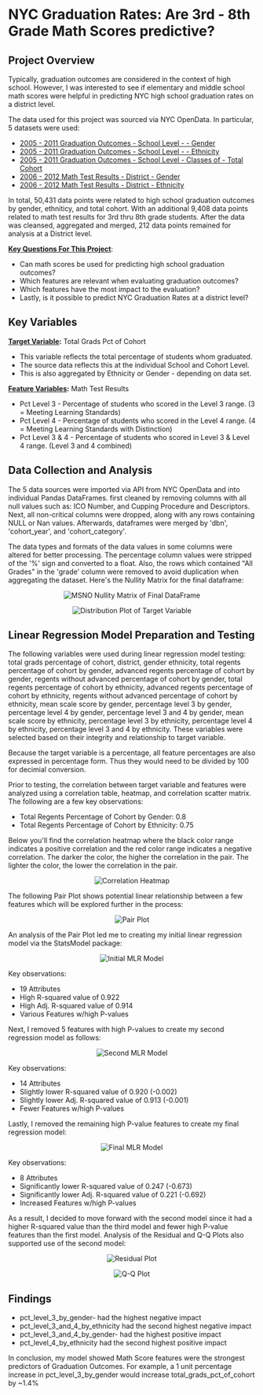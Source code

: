 # NYC Graduation Rates: Are 3rd - 8th Grade Math Scores predictive?

## Project Overview

Typically, graduation outcomes are considered in the context of high school. However, I was interested to see if elementary and middle school math scores were helpful in predicting NYC high school graduation rates on a district level.

The data used for this project was sourced via NYC OpenData. In particular, 5 datasets  were used:
* <a href=https://data.cityofnewyork.us/Education/2005-2011-Graduation-Outcomes-School-Level-Gender/khqi-x3p3>2005 - 2011 Graduation Outcomes - School Level - - Gender</a>
* <a href=https://data.cityofnewyork.us/Education/2005-2011-Graduation-Outcomes-School-Level-Ethnici/6jad-5sav>2005 - 2011 Graduation Outcomes - School Level - - Ethnicity</a>
* <a href=https://data.cityofnewyork.us/Education/2005-2011-Graduation-Outcomes-School-Level-Classes/cma4-zi8m>2005 - 2011 Graduation Outcomes - School Level - Classes of - Total Cohort</a>
* <a href=https://data.cityofnewyork.us/Education/2006-2012-Math-Test-Results-District-Gender/qphc-zrtc>2006 - 2012 Math Test Results - District - Gender</a>
* <a href=https://data.cityofnewyork.us/Education/2006-2012-Math-Test-Results-District-Ethnicity/usap-qc7e>2006 - 2012 Math Test Results - District - Ethnicity</a>

In total, 50,431 data points were related to high school graduation outcomes by gender, ethniticy, and total cohort. With an additional 9,408 data points related to math test results for 3rd thru 8th grade students.  After the data was cleansed, aggregated and merged, 212 data points remained for analysis at a District level. 

<b><u> Key Questions For This Project</u></b>:
* Can math scores be used for predicting high school graduation outcomes?
* Which features are relevant when evaluating graduation outcomes?
* Which features have the most impact to the evaluation?
* Lastly, is it possible to predict NYC Graduation Rates at a district level?


## Key Variables

<b><u>Target Variable</u>:</b> Total Grads Pct of Cohort
* This variable reflects the total percentage of students whom graduated.
* The source data reflects this at the individual School and Cohort Level.
* This is also aggregated by Ethnicity or Gender - depending on data set.

<b><u>Feature Variables</u>:</b> Math Test Results 
* Pct Level 3 - Percentage of students who scored in the Level 3 range. (3 = Meeting Learning Standards)
* Pct Level 4 - Percentage of students who scored in the Level 4 range. (4 = Meeting Learning Standards with Distinction)
* Pct Level 3 & 4 - Percentage of students who scored in Level 3 & Level 4 range. (Level 3 and 4 combined)

## Data Collection and Analysis

The 5 data sources were imported via API from NYC OpenData and into individual Pandas DataFrames.  first cleaned by removing columns with all null values such as: ICO Number, and Cupping Procedure and Descriptors. Next, all non-critical columns were dropped, along with any rows containing NULL or Nan values. Afterwards, dataframes were merged by 'dbn', 'cohort_year', and 'cohort_category'.

The data types and formats of the data values in some columns were altered for better processing. The percentage column values were stripped of the '%' sign and converted to a float. Also, the rows which contained "All Grades" in the 'grade' column were removed to avoid duplication when aggregating the dataset. Here's the Nullity Matrix for the final dataframe:

<p align="center">
  <img src="https://user-images.githubusercontent.com/43836014/56518173-c3c52180-650c-11e9-8849-5121cc327692.png" title="MSNO Nullity Matrix of Final DataFrame">
</p>

<p align="center">
  <img src="https://user-images.githubusercontent.com/43836014/56527610-e90d5c00-651b-11e9-9394-50f0100831cf.png" title="Distribution Plot of Target Variable">
</p>

## Linear Regression Model Preparation and Testing

The following variables were used during linear regression model testing: total grads percentage of cohort, district, gender ethnicity, total regents percentage of cohort by gender, advanced regents percentage of cohort by gender, regents without advanced percentage of cohort by gender, total regents percentage of cohort by ethnicity, advanced regents percentage of cohort by ethnicity, regents without advanced percentage of cohort by ethnicity, mean scale score by gender, percentage level 3 by gender, percentage level 4 by gender, percentage level 3 and 4 by gender, mean scale score by ethnicity, percentage level 3 by ethnicity, percentage level 4 by ethnicity, percentage level 3 and 4 by ethnicity. These variables were selected based on their integrity and relationship to target variable.

Because the target variable is a percentage, all feature percentages are also expressed in percentage form. Thus they would need to be divided by 100 for decimial conversion.

Prior to testing, the correlation between target variable and features were analyzed using a correlation table, heatmap, and correlation scatter matrix. The following are a few key observations:

* Total Regents Percentage of Cohort by Gender: 0.8
* Total Regents Percentage of Cohort by Ethnicity: 0.75

Below you'll find the correlation heatmap where the black color range indicates a positive correlation and the red color range indicates a negative correlation. The darker the color, the higher the correlation in the pair. The lighter the color, the lower the correlation in the pair.

<p align="center">
  <img src="https://user-images.githubusercontent.com/43836014/56529716-3212df80-651f-11e9-91a7-02d68c577620.png" title="Correlation Heatmap">
</p>

The following Pair Plot shows potential linear relationship between a few features which will be explored further in the process:

<p align="center">
  <img src="https://user-images.githubusercontent.com/43836014/56533005-dba89f80-6524-11e9-828b-45d42f4792c4.png" title="Pair Plot">
</p>

An analysis of the Pair Plot led me to creating my initial linear regression model via the StatsModel package:

<p align="center">
  <img src="https://user-images.githubusercontent.com/43836014/56534241-435fea00-6527-11e9-84cf-455a41ad45ac.png" title="Initial MLR Model">
</p>

Key observations:
* 19 Attributes
* High R-squared value of 0.922
* High Adj. R-squared value of 0.914
* Various Features w/high P-values

Next, I removed 5 features with high P-values to create my second regression model as follows:

<p align="center">
  <img src="https://user-images.githubusercontent.com/43836014/56535105-00067b00-6529-11e9-9e7c-5326f284df6a.png" title="Second MLR Model">
</p>

Key observations:
* 14 Attributes
* Slightly lower R-squared value of 0.920 (-0.002)
* Slightly lower Adj. R-squared value of 0.913 (-0.001)
* Fewer Features w/high P-values

Lastly, I removed the remaining high P-value features to create my final regression model:

<p align="center">
  <img src="https://user-images.githubusercontent.com/43836014/56535541-e7e32b80-6529-11e9-87ed-15ebaf8e3467.png" title="Final MLR Model">
</p>

Key observations:
* 8 Attributes
* Significantly lower R-squared value of 0.247 (-0.673)
* Significantly lower Adj. R-squared value of 0.221 (-0.692)
* Increased Features w/high P-values

As a result, I decided to move forward with the second model since it had a higher R-squared value than the third model and fewer high P-value features than the first model. Analysis of the Residual and Q-Q Plots also supported use of the second model:

<p align="center">
  <img src="https://user-images.githubusercontent.com/43836014/56536320-c125f480-652b-11e9-82b6-b5ef5217ad37.png" title="Residual Plot">
</p>

<p align="center">
  <img src="https://user-images.githubusercontent.com/43836014/56536362-dc90ff80-652b-11e9-952f-e122658ed69c.png" title="Q-Q Plot">
</p>

## Findings
* pct_level_3_by_gender- had the highest negative impact
* pct_level_3_and_4_by_ethnicity had the second highest negative impact
* pct_level_3_and_4_by_gender- had the highest positive impact
* pct_level_4_by_ethnicity had the second highest positive impact 

In conclusion, my model showed Math Score features were the strongest predictors of Graduation Outcomes. For example, a 1 unit percentage increase in pct_level_3_by_gender would increase total_grads_pct_of_cohort by ~1.4%
